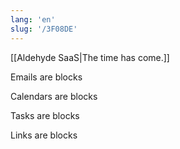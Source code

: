 ```yaml
---
lang: 'en'
slug: '/3F08DE'
---
```


[[Aldehyde SaaS|The time has come.]]

Emails are blocks

Calendars are blocks

Tasks are blocks

Links are blocks
